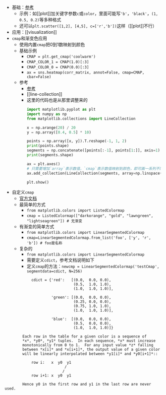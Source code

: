 - 基础：[参考](https://matplotlib.org/stable/tutorials/colors/colors.html)
  - 示例：如[[plot]]加关键字参数`c`或`color`，里面可能写`'b'`，`'black'`，`(1, 0.5, 0.2)`等多种格式
  - 还可以`plt.scatter([1,2], [4,5], c=['r','b'])`这样（[[plot]]不行）
- 应用：[[visualization]]
- `cmap`和渐变色应用
  - 使用内置`cmap`把0到1数映射到颜色
  - 基础示例
    - `CMAP = plt.get_cmap('coolwarm')`
    - `CMAP_COLOR_1 = CMAP(1.0)[:3]`
    - `CMAP_COLOR_0 = CMAP(0.0)[:3]`
    - `ax = sns.heatmap(corr_matrix, annot=False, cmap=CMAP, cbar=False)`
  - 参考
    - [参考](https://www.codenong.com/8500700/)
    - [[line-collection]]
    - 这里的代码也是从那里调整来的
      ```python
      import matplotlib.pyplot as plt
      import numpy as np
      from matplotlib.collections import LineCollection

      x = np.arange(20) / 20
      y = np.array([0.4, 0.5] * 10)

      points = np.array([x, y]).T.reshape(-1, 1, 2)
      print(points.shape)
      segments = np.concatenate([points[:-1], points[1:]], axis=1)
      print(segments.shape)

      ax = plt.axes()
      # 只需要增加`array`表示数值，`cmap`表示数值映射到颜色，即可画一系列不同颜色的线段
      ax.add_collection(LineCollection(segments, array=np.linspace(0, 1, 20), cmap=plt.get_cmap('copper')))

      plt.show()
      ```
- 自定义`cmap`
  - [官方文档](https://matplotlib.org/stable/tutorials/colors/colormap-manipulation.html)
  - 最简单的方式
    - `from matplotlib.colors import ListedColormap`
    - `cmap = ListedColormap(["darkorange", "gold", "lawngreen", "lightseagreen"]) # 无渐变`
  - 有渐变的简单方式
    - `from matplotlib.colors import LinearSegmentedColormap`
    - `cmap=LinearSegmentedColormap.from_list('foo', ['y', 'r', 'b']) # foo是名称`
  - 复杂的
    - `from matplotlib.colors import LinearSegmentedColormap`
    - 需要定义`cdict`，参考文档说明如下
    - 定义`cmap`的方法：`newcmp = LinearSegmentedColormap('testCmap', segmentdata=cdict, N=256)`
```text
            cdict = {'red':   [(0.0,  0.0, 0.0),
                               (0.5,  1.0, 1.0),
                               (1.0,  1.0, 1.0)],

                     'green': [(0.0,  0.0, 0.0),
                               (0.25, 0.0, 0.0),
                               (0.75, 1.0, 1.0),
                               (1.0,  1.0, 1.0)],

                     'blue':  [(0.0,  0.0, 0.0),
                               (0.5,  0.0, 0.0),
                               (1.0,  1.0, 1.0)]}

        Each row in the table for a given color is a sequence of
        *x*, *y0*, *y1* tuples.  In each sequence, *x* must increase
        monotonically from 0 to 1.  For any input value *z* falling
        between *x[i]* and *x[i+1]*, the output value of a given color
        will be linearly interpolated between *y1[i]* and *y0[i+1]*::

            row i:   x  y0  y1
                           /
                          /
            row i+1: x  y0  y1

        Hence y0 in the first row and y1 in the last row are never used.
```